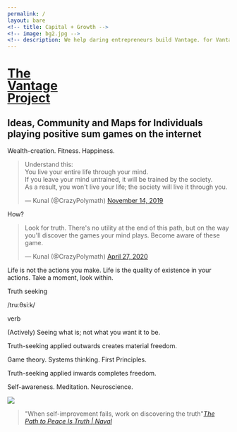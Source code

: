 ```yaml
---
permalink: /
layout: bare
<!-- title: Capital + Growth -->
<!-- image: bg2.jpg -->
<!-- description: We help daring entrepreneurs build Vantage. for Vantage is the highest yield leverage available.  -->
---
```


<div class="dbbg s-ws-top-p">
	<div class="grid-x grid-padding-x">
		<div class="small-6 cell">
			<a href="{{site.url}}">
				<!-- <div class="grid-x grid-padding-x">
					<div class="small-2 np cell">
						<img src="{{site.url}}/assets/img/vantage-logo-full.png" style="margin-top:1.1em;">
					</div> -->
					<!-- <div class="small-10 cell"> -->
						<h1 class="sans2 wc f-1-5x" style="line-height:1;">The <br> Vantage <br>Project</h1>
					<!-- </div> -->
				<!-- </div> -->
			</a>
		</div>
	</div>
	<div class="grid-container">
		<div class="grid-x grid-padding-x align-center">
			<div class="small-12 medium-10 large-8 cell wc">
				<h2 class="wc b-ws-top-p nm sans2 f-3x">Ideas, Community and Maps for Individuals playing positive sum games on the internet</h2>
				<p class="b-ws-bottom wcolor2 f-1-5x">Wealth-creation. Fitness. Happiness.</p>
				<!-- <p>You live your life through the window that is mind. Where you look and what you see. You </p> -->
				<blockquote class="twitter-tweet"><p lang="en" dir="ltr" class="wcolor">Understand this:<br>You live your entire life through your mind.<br>If you leave your mind untrained, it will be trained by the society.<br>As a result, you won&#39;t live your life; the society will live it through you.</p>&mdash; Kunal (@CrazyPolymath) <a href="https://twitter.com/CrazyPolymath/status/1194946431481548801?ref_src=twsrc%5Etfw" class="scolor s2">November 14, 2019</a></blockquote>
				<p>How?</p>
				<blockquote class="twitter-tweet"><p lang="en" dir="ltr" class="wcolor">Look for truth. There&#39;s no utility at the end of this path, but on the way you&#39;ll discover the games your mind plays. Become aware of these game.</p>&mdash; Kunal (@CrazyPolymath) <a href="https://twitter.com/CrazyPolymath/status/1254583374280179712?ref_src=twsrc%5Etfw" class="scolor s2">April 27, 2020</a></blockquote>
				<!-- <script async src="https://platform.twitter.com/widgets.js" charset="utf-8"></script> -->
				<!-- <ul>
					<li>Build a mind, that serves you.</li>
					<li>Create a network, that supports you.</li>
					<li>Make progress, that nourishes you.</li>
					<li>Solicit feedback, that builds you.</li>
				</ul> -->
				<p class="m-ws-top">Life is not the actions you make. Life is the quality of existence in your actions. Take a moment, look within.</p> 
				<!-- <p class="wcolor2 b-ws-top b-ws-bottom">Base Principal:</p> -->
				<p class="f-1-5x wc b-ws-top-p nm bold">Truth seeking</p>
				<p class="wcolor3 s nm">/truːθsiːk/</p>
				<p class="wcolor3 s">verb</p>
				<p class="s-ws-left b-ws-bottom b-ws-bottom-p">(Actively) Seeing what is; not what you want it to be. </p>
				<p class="f-1-25x nm b-ws-top-p bold">Truth-seeking applied outwards creates material freedom. <i class="fas fa-arrow-down bc trg1 cs"></i></p>
				<p class="wcolor2 b-ws-bottom">Game theory. Systems thinking. First Principles.</p>
				<!-- <p><blockquote>Truth-seeking is hard and often painful, but it is what separates self-belief from self-delusion <cite>-Sam Altman</cite></blockquote></p> -->
				<div class="rv1" style="display: none;">
					<p>To see a situation as is; is a super power.</p>
					<p class="nm">This frame reveals opportunities that are otherwise invisible to a mind that is limited by its identity.</p>
					<p>And offers the highest yield path to success, by removing the need for multiple course corrections aka optionality.</p>
					<p class="b-ws-bottom">This is an unfair advantage in a world, that is still busy reveling in borrowed thought.</p>
				</div>
				<p class="f-1-25x nm bold">Truth-seeking applied inwards completes freedom. <a href="https://www.youtube.com/watch?v=GYMW_uhc0is" target="_blank"><i class="fas fa-arrow-right"></i></a></p>
				<p class="wcolor2">Self-awareness. Meditation. Neuroscience.</p>
				<div class="b-ws-top b-ws-bottom b-ws-top-p b-ws-bottom-p"><a href="https://join.slack.com/t/thevantageproject/shared_invite/zt-k6xmoao0-eNrVXH9kEmeYMs3~M3WmDw"><img src="https://a.slack-edge.com/80588/img/sign_in_with_slack.png" class="b-ws-right"></a> </div>
				<blockquote class="wc f-1-25x b-ws-bottom">"When self-improvement fails, work on discovering the truth"<cite><a href="https://nav.al/truth" target="_blank">The Path to Peace Is Truth | Naval</a></cite></blockquote>
			</div>
		</div>
	</div>
</div>